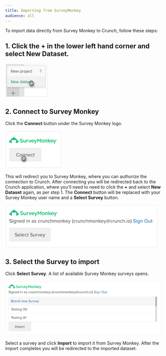 ```yaml
---
title: Importing from SurveyMonkey
audience: all
---
```


To import data directly from Survey Monkey to Crunch, follow these steps:

## 1. Click the + in the lower left hand corner and select New Dataset.

![](images/ImportSelectNewDataset.png)

## 2. Connect to Survey Monkey

Click the **Connect** button under the Survey Monkey logo.

![](images/ImportSurveyMonkeyConnect.png)

This will redirect you to Survey Monkey, where you can authorize the connection to Crunch. After connecting you will be redirected back to the Crunch application, where you'll need to need to click the **+** and select **New Dataset** again, as per step 1. The **Connect** button will be replaced with your Survey Monkey user name and a **Select Survey** button.

![](images/ImportSurveyMonkeySelect.png)

## 3. Select the Survey to import

Click **Select Survey**. A list of available Survey Monkey surveys opens.

![](images/import_dataset_surveymonkey_surveys.png)

Select a survey and click **Import** to import it from Survey Monkey. After the import completes you will be redirected to the imported dataset.
